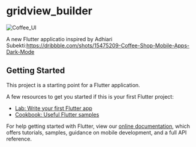 # gridview_builder

![Coffee_UI](https://user-images.githubusercontent.com/65131757/195990394-770af497-8ad8-4170-ac91-0b9ee21c5828.gif)

A new Flutter applicatio inspired by Adhiari Subekti:https://dribbble.com/shots/15475209-Coffee-Shop-Mobile-Apps-Dark-Mode

## Getting Started

This project is a starting point for a Flutter application.

A few resources to get you started if this is your first Flutter project:

- [Lab: Write your first Flutter app](https://flutter.dev/docs/get-started/codelab)
- [Cookbook: Useful Flutter samples](https://flutter.dev/docs/cookbook)

For help getting started with Flutter, view our
[online documentation](https://flutter.dev/docs), which offers tutorials,
samples, guidance on mobile development, and a full API reference.
